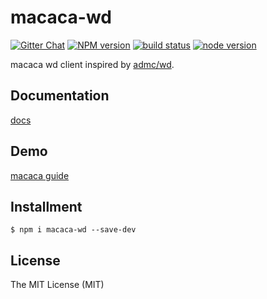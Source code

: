 # macaca-wd

[![Gitter Chat][gitter-image]][gitter-url]
[![NPM version][npm-image]][npm-url]
[![build status][travis-image]][travis-url]
[![node version][node-image]][node-url]

[npm-image]: https://img.shields.io/npm/v/macaca-wd.svg?style=flat-square
[npm-url]: https://npmjs.org/package/macaca-wd
[travis-image]: https://img.shields.io/travis/macacajs/macaca-wd.svg?style=flat-square
[travis-url]: https://travis-ci.org/macacajs/macaca-wd
[node-image]: https://img.shields.io/badge/node.js-%3E=_4-green.svg?style=flat-square
[node-url]: http://nodejs.org/download/
[gitter-image]: https://img.shields.io/badge/GITTER-join%20chat-green.svg?style=flat-square
[gitter-url]: https://gitter.im/alibaba/macaca

macaca wd client inspired by [admc/wd](//github.com/admc/wd).

## Documentation

[docs](//macacajs.github.io/macaca-wd/docs)

## Demo

[macaca guide](//macacajs.github.io/macaca/guide.html)

## Installment

```shell
$ npm i macaca-wd --save-dev
```

## License

The MIT License (MIT)
